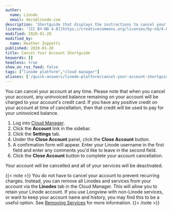 ```yaml
---
author:
  name: Linode
  email: docs@linode.com
description: 'Shortguide that displays the instructions to cancel your account in the Cloud Manager.'
license: '[CC BY-ND 4.0](https://creativecommons.org/licenses/by-nd/4.0)'
modified: 2020-01-20
modified_by:
  name: Heather Zoppetti
published: 2020-01-20
title: Cancel Your Account Shortguide
keywords: []
headless: true
show_on_rss_feed: false
tags: ["linode platform","cloud manager"]
aliases: ['/quick-answers/linode-platform/cancel-your-account-shortguide/']
---
```


You can cancel your account at any time. Please note that when you cancel your account, any uninvoiced balance remaining on your account will be charged to your account's credit card. If you have any positive credit on your account at time of cancellation, then that credit will be used to pay for your uninvoiced balance.

1.  Log into [Cloud Manager](https://cloud.linode.com).
1.  Click the **Account** link in the sidebar.
1.  Click the **Settings** tab.
1.  Under the **Close Account** panel, click the **Close Account** button.
1.  A confirmation form will appear. Enter your Linode username in the first field and enter any comments you'd like to leave in the second field.
1.  Click the **Close Account** button to complete your account cancellation.

Your account will be cancelled and all of your services will be deactivated.

{{< note >}}
You do not have to cancel your account to prevent recurring charges. Instead, you can remove all Linodes and services from your account via the **Linodes** tab in the Cloud Manager. This will allow you to retain your Linode account. If you use Longview with non-Linode services, or want to keep your account name and history, you may find this to be a useful option. See [Removing Services](/docs/platform/billing-and-support/manage-billing-in-cloud-manager/#removing-services) for more information.
{{< /note >}}

